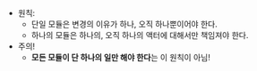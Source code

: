 - 원칙:
	- 단일 모듈은 변경의 이유가 하나, 오직 하나뿐이어야 한다.
	- 하나의 모듈은 하나의, 오직 하나의 액터에 대해서만 책임져야 한다.
- 주의!
	- **모든 모듈이 단 하나의 일만 해야 한다**는 이 원칙이 아님!